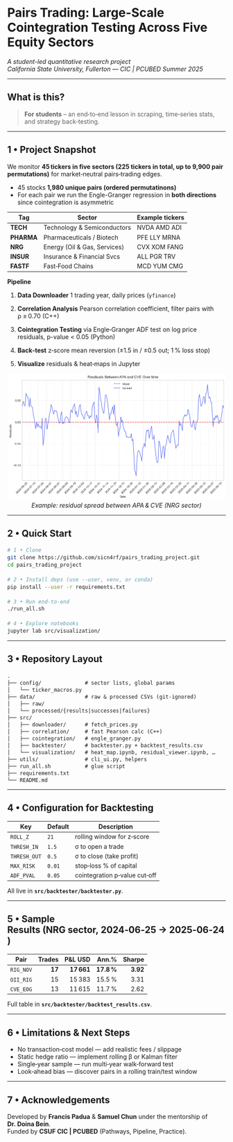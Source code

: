 # Pairs Trading: Large-Scale Cointegration Testing Across Five Equity Sectors

*A student-led quantitative research project  
California State University, Fullerton — CIC | PCUBED Summer 2025*

---

## What is this?
> **For students** – an end‑to‑end lesson in scraping, time‑series stats, and strategy back‑testing.  

---

## 1 • Project Snapshot
We monitor **45 tickers in five sectors (225 tickers in total, up to 9,900 pair permutations)** for market‑neutral pairs‑trading edges.
* 45 stocks **1,980 unique pairs (ordered permutatinons)**
* For each pair we run the Engle-Granger regression in **both directions** since cointegration is asymmetric

| Tag | Sector | Example tickers |
|-----|--------|-----------------|
| **TECH**  | Technology & Semiconductors | NVDA AMD ADI |
| **PHARMA**| Pharmaceuticals / Biotech   | PFE LLY MRNA |
| **NRG**   | Energy (Oil & Gas, Services)| CVX XOM FANG |
| **INSUR** | Insurance & Financial Svcs  | ALL PGR TRV |
| **FASTF** | Fast‑Food Chains            | MCD YUM CMG |

**Pipeline**

1.  **Data Downloader** 1 trading year, daily prices (`yfinance`)  

2.  **Correlation Analysis** Pearson correlation coefficient, filter pairs with ρ ≥ 0.70 (C++)  

3.  **Cointegration Testing** via Engle‑Granger ADF test on log price residuals, p-value < 0.05 (Python) 

4.  **Back‑test** z‑score mean reversion (±1.5 in / ±0.5 out; 1 % loss stop)  

5.  **Visualize** residuals & heat‑maps in Jupyter

<p align="center">
  <img src="src/visualization/img/apa_cve_residuals.png" width="640">
  <br><em>Example: residual spread between APA & CVE (NRG sector)</em>
</p>

---

## 2 • Quick Start

```bash
# 1 • Clone
git clone https://github.com/sicn4rf/pairs_trading_project.git
cd pairs_trading_project

# 2 • Install deps (use --user, venv, or conda)
pip install --user -r requirements.txt

# 3 • Run end‑to‑end
./run_all.sh

# 4 • Explore notebooks
jupyter lab src/visualization/
```

---

## 3 • Repository Layout
```text
.
├── config/              # sector lists, global params
│   └── ticker_macros.py
├── data/                # raw & processed CSVs (git‑ignored)
│   ├── raw/
│   └── processed/{results|successes|failures}
├── src/
│   ├── downloader/      # fetch_prices.py
│   ├── correlation/     # fast Pearson calc (C++)
│   ├── cointegration/   # engle_granger.py
│   ├── backtester/      # backtester.py + backtest_results.csv
│   └── visualization/   # heat_map.ipynb, residual_viewer.ipynb, …
├── utils/               # cli_ui.py, helpers
├── run_all.sh           # glue script
├── requirements.txt
└── README.md
```

---

## 4 • Configuration for Backtesting

| Key | Default | Description |
|-----|---------|-------------|
| `ROLL_Z`     | `21`  | rolling window for z‑score |
| `THRESH_IN`  | `1.5` | σ to open a trade |
| `THRESH_OUT` | `0.5` | σ to close (take profit) |
| `MAX_RISK`   | `0.01`| stop‑loss % of capital |
| `ADF_PVAL`   | `0.05`| cointegration p‑value cut‑off |

All live in **`src/backtester/backtester.py`**.

---

## 5 • Sample Results (NRG sector, 2024‑06‑25 → 2025‑06‑24)

| Pair | Trades | P&L USD | Ann.% | Sharpe |
|------|-------:|--------:|------:|-------:|
| `RIG_NOV` | **17** | **17 661** | **17.8 %** | **3.92** |
| `OII_RIG` | 15 | 15 383 | 15.5 % | 3.31 |
| `CVE_EOG` | 13 | 11 615 | 11.7 % | 2.62 |

Full table in **`src/backtester/backtest_results.csv`**.

---

## 6 • Limitations & Next Steps
* No transaction‑cost model — add realistic fees / slippage  
* Static hedge ratio — implement rolling β or Kalman filter  
* Single‑year sample — run multi‑year walk‑forward test  
* Look‑ahead bias — discover pairs in a rolling train/test window  

---

## 7 • Acknowledgements
Developed by **Francis Padua** & **Samuel Chun** under the mentorship of **Dr. Doina Bein**.  
Funded by **CSUF CIC | PCUBED** (Pathways, Pipeline, Practice).

